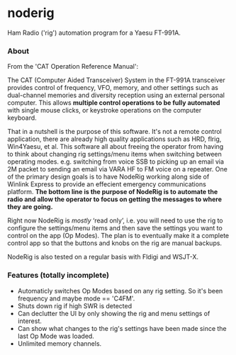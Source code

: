 noderig
=======

Ham Radio ('rig') automation program for a Yaesu FT-991A.

### About

From the 'CAT Operation Reference Manual':

The CAT (Computer Aided Transceiver) System in the FT-991A transceiver provides control of frequency, VFO, memory, and other settings such as dual-channel memories and diversity reception using an external personal computer. This allows **multiple control operations to be fully automated** with single mouse clicks, or keystroke operations on the computer keyboard.

That in a nutshell is the purpose of this software.  It's not a remote control application, there are already high quality applications such as HRD, flrig, Win4Yaesu, et al.  This software all about freeing the operator from having to think about changing rig settings/menu items when switching between operating modes.  e.g. switching from voice SSB to picking up an email via 2M packet to sending an email via VARA HF to FM voice on a repeater.  One of the primary design goals is to have NodeRig working along side of Winlink Express to provide an effecient emergency communications platform.  **The bottom line is the purpose of NodeRig is to automate the radio and allow the operator to focus on getting the messages to where they are going.**

Right now NodeRig is *mostly* ‘read only’, i.e. you will need to use the rig to configure the settings/menu items and then save the settings you want to control on the app (Op Modes).  The plan is to eventually make it a complete control app so that the buttons and knobs on the rig are manual backups.  

NodeRig is also tested on a regular basis with Fldigi and WSJT-X.

### Features (totally incomplete)

* Automaticly switches Op Modes based on any rig setting.  So it's been frequency and maybe mode == 'C4FM'.
* Shuts down rig if high SWR is detected
* Can declutter the UI by only showing the rig and menu settings of interest.
* Can show what changes to the rig's settings have been made since the last Op Mode was loaded.
* Unlimited memory channels.
